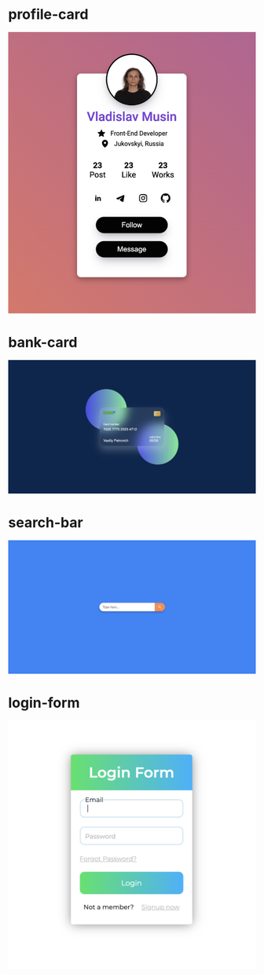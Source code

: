 # profile-card


![screenshot](https://github.com/meloknaasfalte/profile-card/blob/main/screenshots/profile-card.png?raw=true)

# bank-card

![screenshot](https://github.com/meloknaasfalte/profile-card/blob/main/screenshots/bank-card.png?raw=true)

# search-bar

![screenshot](https://github.com/meloknaasfalte/profile-card/blob/main/screenshots/search-bar.png?raw=true)

# login-form

![screenshot](https://github.com/meloknaasfalte/profile-card/blob/main/screenshots/form.png?raw=true)
